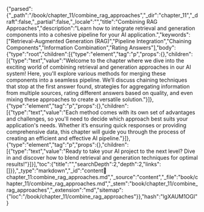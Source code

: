 {"parsed":{"_path":"/book/chapter_11/combine_rag_approaches","_dir":"chapter_11","_draft":false,"_partial":false,"_locale":"","title":"Combining RAG Approaches","description":"Learn how to integrate retrieval and generation components into a cohesive pipeline for your AI application.","keywords":["Retrieval-Augmented Generation (RAG)","Pipeline Integration","Chaining Components","Information Combination","Rating Answers"],"body":{"type":"root","children":[{"type":"element","tag":"p","props":{},"children":[{"type":"text","value":"Welcome to the chapter where we dive into the exciting world of combining retrieval and generation approaches in our AI system! Here, you'll explore various methods for merging these components into a seamless pipeline. We’ll discuss chaining techniques that stop at the first answer found, strategies for aggregating information from multiple sources, rating different answers based on quality, and even mixing these approaches to create a versatile solution."}]},{"type":"element","tag":"p","props":{},"children":[{"type":"text","value":"Each method comes with its own set of advantages and challenges, so you'll need to decide which approach best suits your application's needs. Whether it’s ensuring quick responses or providing comprehensive data, this chapter will guide you through the process of creating an efficient and effective AI pipeline."}]},{"type":"element","tag":"p","props":{},"children":[{"type":"text","value":"Ready to take your AI project to the next level? Dive in and discover how to blend retrieval and generation techniques for optimal results!"}]}],"toc":{"title":"","searchDepth":2,"depth":2,"links":[]}},"_type":"markdown","_id":"content:book:chapter_11:combine_rag_approaches.md","_source":"content","_file":"book/chapter_11/combine_rag_approaches.md","_stem":"book/chapter_11/combine_rag_approaches","_extension":"md","sitemap":{"loc":"/book/chapter_11/combine_rag_approaches"}},"hash":"lgXAUM1OGl"}